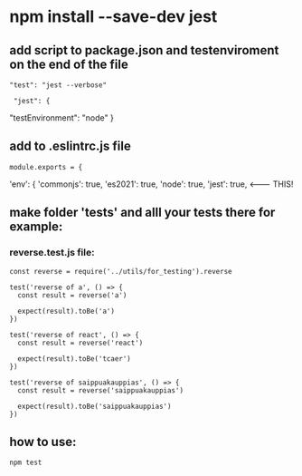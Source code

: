 # npm install --save-dev jest

## add script to package.json and testenviroment on the end of the file
	"test": "jest --verbose"

	 "jest": {
   "testEnvironment": "node"
 }

## add to .eslintrc.js file
	module.exports = {
  'env': {
    'commonjs': true,
    'es2021': true,
    'node': true,
    'jest': true, <--- THIS!

## make folder 'tests' and alll your tests there for example:
### reverse.test.js file:
	const reverse = require('../utils/for_testing').reverse

	test('reverse of a', () => {
	  const result = reverse('a')

	  expect(result).toBe('a')
	})

	test('reverse of react', () => {
	  const result = reverse('react')

	  expect(result).toBe('tcaer')
	})

	test('reverse of saippuakauppias', () => {
	  const result = reverse('saippuakauppias')

	  expect(result).toBe('saippuakauppias')
	})

## how to use:
	npm test